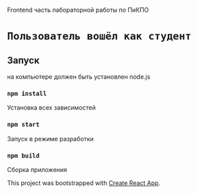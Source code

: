 Frontend часть лабораторной работы по ПиКПО

# `Пользователь вошёл как студент`

## Запуск

на компьютере должен быть установлен node.js

### `npm install`

Установка всех зависимостей

### `npm start`

Запуск в режиме разработки

### `npm build`

Сборка приложения

This project was bootstrapped with [Create React App](https://github.com/facebook/create-react-app).
